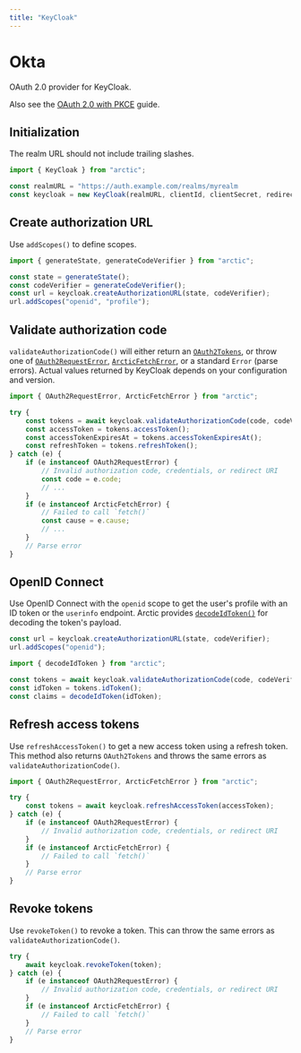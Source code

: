 ```yaml
---
title: "KeyCloak"
---
```


# Okta

OAuth 2.0 provider for KeyCloak.

Also see the [OAuth 2.0 with PKCE](/guides/oauth2-pkce) guide.

## Initialization

The realm URL should not include trailing slashes.

```ts
import { KeyCloak } from "arctic";

const realmURL = "https://auth.example.com/realms/myrealm
const keycloak = new KeyCloak(realmURL, clientId, clientSecret, redirectURI);
```

## Create authorization URL

Use `addScopes()` to define scopes.

```ts
import { generateState, generateCodeVerifier } from "arctic";

const state = generateState();
const codeVerifier = generateCodeVerifier();
const url = keycloak.createAuthorizationURL(state, codeVerifier);
url.addScopes("openid", "profile");
```

## Validate authorization code

`validateAuthorizationCode()` will either return an [`OAuth2Tokens`](/reference/main/OAuth2Tokens), or throw one of [`OAuth2RequestError`](/reference/main/OAuth2RequestError), [`ArcticFetchError`](/reference/main/ArcticFetchError), or a standard `Error` (parse errors). Actual values returned by KeyCloak depends on your configuration and version.

```ts
import { OAuth2RequestError, ArcticFetchError } from "arctic";

try {
	const tokens = await keycloak.validateAuthorizationCode(code, codeVerifier);
	const accessToken = tokens.accessToken();
	const accessTokenExpiresAt = tokens.accessTokenExpiresAt();
	const refreshToken = tokens.refreshToken();
} catch (e) {
	if (e instanceof OAuth2RequestError) {
		// Invalid authorization code, credentials, or redirect URI
		const code = e.code;
		// ...
	}
	if (e instanceof ArcticFetchError) {
		// Failed to call `fetch()`
		const cause = e.cause;
		// ...
	}
	// Parse error
}
```

## OpenID Connect

Use OpenID Connect with the `openid` scope to get the user's profile with an ID token or the `userinfo` endpoint. Arctic provides [`decodeIdToken()`](/reference/main/decodeIdToken) for decoding the token's payload.

```ts
const url = keycloak.createAuthorizationURL(state, codeVerifier);
url.addScopes("openid");
```

```ts
import { decodeIdToken } from "arctic";

const tokens = await keycloak.validateAuthorizationCode(code, codeVerifier);
const idToken = tokens.idToken();
const claims = decodeIdToken(idToken);
```

## Refresh access tokens

Use `refreshAccessToken()` to get a new access token using a refresh token. This method also returns `OAuth2Tokens` and throws the same errors as `validateAuthorizationCode()`.

```ts
import { OAuth2RequestError, ArcticFetchError } from "arctic";

try {
	const tokens = await keycloak.refreshAccessToken(accessToken);
} catch (e) {
	if (e instanceof OAuth2RequestError) {
		// Invalid authorization code, credentials, or redirect URI
	}
	if (e instanceof ArcticFetchError) {
		// Failed to call `fetch()`
	}
	// Parse error
}
```

## Revoke tokens

Use `revokeToken()` to revoke a token. This can throw the same errors as `validateAuthorizationCode()`.

```ts
try {
	await keycloak.revokeToken(token);
} catch (e) {
	if (e instanceof OAuth2RequestError) {
		// Invalid authorization code, credentials, or redirect URI
	}
	if (e instanceof ArcticFetchError) {
		// Failed to call `fetch()`
	}
	// Parse error
}
```
